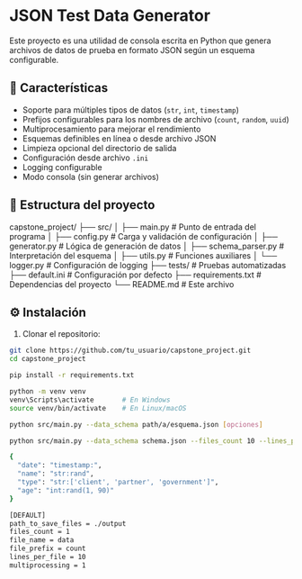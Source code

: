 # JSON Test Data Generator

Este proyecto es una utilidad de consola escrita en Python que genera archivos de datos de prueba en formato JSON según un esquema configurable.

## 🚀 Características

- Soporte para múltiples tipos de datos (`str`, `int`, `timestamp`)
- Prefijos configurables para los nombres de archivo (`count`, `random`, `uuid`)
- Multiprocesamiento para mejorar el rendimiento
- Esquemas definibles en línea o desde archivo JSON
- Limpieza opcional del directorio de salida
- Configuración desde archivo `.ini`
- Logging configurable
- Modo consola (sin generar archivos)

## 📁 Estructura del proyecto

capstone_project/
├── src/
│ ├── main.py # Punto de entrada del programa
│ ├── config.py # Carga y validación de configuración
│ ├── generator.py # Lógica de generación de datos
│ ├── schema_parser.py # Interpretación del esquema
│ ├── utils.py # Funciones auxiliares
│ └── logger.py # Configuración de logging
├── tests/ # Pruebas automatizadas
├── default.ini # Configuración por defecto
├── requirements.txt # Dependencias del proyecto
└── README.md # Este archivo

## ⚙️ Instalación

1. Clonar el repositorio:

```bash
git clone https://github.com/tu_usuario/capstone_project.git
cd capstone_project

pip install -r requirements.txt

python -m venv venv
venv\Scripts\activate       # En Windows
source venv/bin/activate    # En Linux/macOS

python src/main.py --data_schema path/a/esquema.json [opciones]

python src/main.py --data_schema schema.json --files_count 10 --lines_per_file 100 --multiprocessing 4

{
  "date": "timestamp:",
  "name": "str:rand",
  "type": "str:['client', 'partner', 'government']",
  "age": "int:rand(1, 90)"
}

[DEFAULT]
path_to_save_files = ./output
files_count = 1
file_name = data
file_prefix = count
lines_per_file = 10
multiprocessing = 1